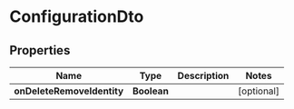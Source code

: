 

# ConfigurationDto


## Properties

| Name | Type | Description | Notes |
|------------ | ------------- | ------------- | -------------|
|**onDeleteRemoveIdentity** | **Boolean** |  |  [optional] |



